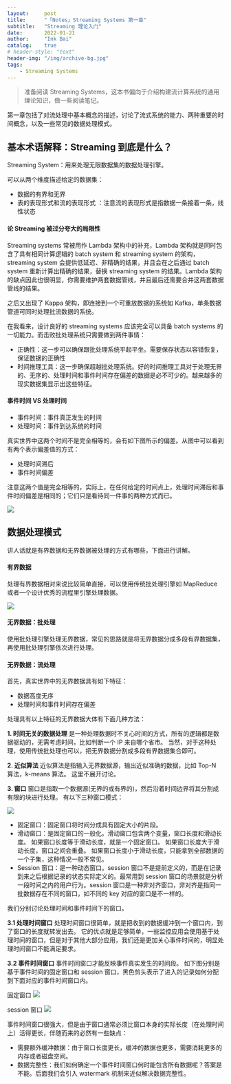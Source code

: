 ```yaml
---
layout:     post
title:      "「Notes」Streaming Systems 第一章"
subtitle:   "Streaming 理论入门"
date:       2022-01-21
author:     "Ink Bai"
catalog:    true
# header-style: "text"
header-img: "/img/archive-bg.jpg"
tags:
    - Streaming Systems
---
```


> 准备阅读 Streaming Systems，这本书偏向于介绍构建流计算系统的通用理论知识，做一些阅读笔记。

第一章包括了对流处理中基本概念的描述，讨论了流式系统的能力、两种重要的时间概念，以及一些常见的数据处理模式。

## 基本术语解释：Streaming 到底是什么？
Streaming System：用来处理无限数据集的数据处理引擎。

可以从两个维度描述给定的数据集：

- 数据的有界和无界
- 表的表现形式和流的表现形式 ：注意流的表现形式是指数据一条接着一条，线性状态

#### 论 Streaming 被过分夸大的局限性
Streaming systems 常被用作 Lambda 架构中的补充，Lambda 架构就是同时包含了具有相同计算逻辑的 batch system 和 streaming system 的架构，streaming system 会提供低延迟、非精确的结果，并且会在之后通过 batch system 重新计算出精确的结果，替换 streaming system 的结果。Lambda 架构的缺点因此也很明显，你需要维护两套数据管线，并且最后还需要合并这两套数据管线的结果。

之后又出现了 Kappa 架构，即连接到一个可重放数据的系统如 Kafka，单条数据管道可同时处理批流数据的系统。

在我看来，设计良好的 streaming systems 应该完全可以具备 batch systems 的一切能力。而击败批处理系统只需要做到两件事情：

- 正确性：这一步可以确保跟批处理系统平起平坐。需要保存状态以容错恢复，保证数据的正确性
- 时间推理工具：这一步确保超越批处理系统。好的时间推理工具对于处理无界的、无序的、处理时间和事件时间存在偏差的数据是必不可少的。越来越多的现实数据集显示出这些特征。

#### 事件时间 VS 处理时间

- 事件时间：事件真正发生的时间
- 处理时间：事件到达系统的时间

真实世界中这两个时间不是完全相等的，会有如下图所示的偏差。从图中可以看到有两个表示偏差值的方式：

- 处理时间滞后
- 事件时间偏差

注意这两个值是完全相等的，实际上，在任何给定的时间点上，处理时间滞后和事件时间偏差是相同的；它们只是看待同一件事的两种方式而已。

![](/img/content/stsy_0101.png)

## 数据处理模式
讲人话就是有界数据和无界数据被处理的方式有哪些，下面进行讲解。

#### 有界数据
处理有界数据相对来说比较简单直接，可以使用传统批处理引擎如 MapReduce 或者一个设计优秀的流程里引擎处理数据。

![](/img/content/stsy_0102.png)

#### 无界数据：批处理
使用批处理引擎处理无界数据，常见的思路就是将无界数据分成多段有界数据集，再使用批处理引擎依次进行处理。

#### 无界数据：流处理
首先，真实世界中的无界数据具有如下特征：

- 数据高度无序
- 处理时间和事件时间存在偏差

处理具有以上特征的无界数据大体有下面几种方法：

**1. 时间无关的数据处理**
是一种处理数据时不关心时间的方式，所有的逻辑都是数据驱动的，无需考虑时间，比如判断一个 IP 来自哪个省市。
当然，对于这种处理，使用传统批处理也可以，把无界数据分割成多段有界数据集合即可。

**2. 近似算法**
近似算法是指输入无界数据源，输出近似准确的数据，比如 Top-N 算法，k-means 算法。
这里不展开讨论。

**3. 窗口**
窗口是指取一个数据源(无界的或有界的)，然后沿着时间边界将其分割成有限的块进行处理。
有以下三种窗口模式：

![](/img/content/stsy_0108.png)

- 固定窗口：固定窗口将时间分成具有固定大小的片段。
- 滑动窗口：是固定窗口的一般化。滑动窗口包含两个变量，窗口长度和滑动长度。 如果窗口长度等于滑动长度，就是一个固定窗口。 如果窗口长度大于滑动长度，窗口之间会重叠。 如果窗口长度小于滑动长度，只能拿到全部数据的一个子集，这种情况一般不常见。
- Session 窗口：是一种动态窗口。session 窗口不是提前定义的，而是在记录到来之后根据记录的状态实际定义的。最常用到 session 窗口的场景就是分析一段时间之内的用户行为。session 窗口是一种非对齐窗口，非对齐是指同一批数据存在不同的窗口，如不同的 key 对应的窗口是不一样的。

我们分别讨论处理时间和事件时间下的窗口。

**3.1 处理时间窗口**
处理时间窗口很简单，就是把收到的数据缓冲到一个窗口内，到了窗口的长度就转发出去。
它的优点就是足够简单，一些监控应用会使用基于处理时间的窗口，但是对于其他大部分应用，我们还是更加关心事件时间的，明显处理时间窗口不能满足要求。

**3.2 事件时间窗口**
事件时间窗口才能反映事件真实发生的时间段。
如下图分别是基于事件时间的固定窗口和 session 窗口，黑色剪头表示了进入的记录如何分配到下面对应的事件时间窗口内。

固定窗口
![](/img/content/stsy_0110.png)

session 窗口
![](/img/content/stsy_0111.png)

事件时间窗口很强大，但是由于窗口通常必须比窗口本身的实际长度（在处理时间上）活得更长，伴随而来的必然有一些缺点：

- 需要额外缓冲数据：由于窗口长度更长，缓冲的数据也更多，需要消耗更多的内存或者磁盘空间。
- 数据完整性：我们如何确定一个事件时间窗口何时能包含所有数据呢？答案是不能。后面我们会引入 watermark 机制来近似解决数据完整性。
